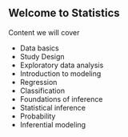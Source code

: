 ## Welcome to Statistics 


Content we will cover

- Data basics 
- Study Design
- Exploratory data analysis
- Introduction to modeling
- Regression 
- Classification 
- Foundations of inference  
- Statistical inference 
- Probability 
- Inferential modeling 
